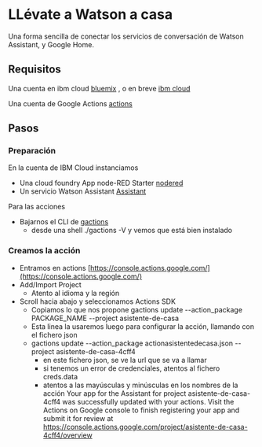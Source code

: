 # LLévate a Watson a casa
Una forma sencilla de conectar los servicios de conversación de Watson Assistant, y Google Home.

## Requisitos
Una cuenta en ibm cloud  [bluemix](https://console.bluemix.net) , o en breve [ibm cloud](https://console.cloud.ibm.com)

Una cuenta de Google Actions [actions](https://developers.google.com/actions/)

## Pasos

### Preparación

En la cuenta de IBM Cloud instanciamos
* Una cloud foundry App node-RED Starter  [nodered](https://console.bluemix.net/catalog/starters/node-red-starter)
* Un servicio Watson Assistant [Assistant](https://console.bluemix.net/catalog/services/conversation)

Para las acciones
* Bajarnos el CLI de [gactions](https://developers.google.com/actions/tools/gactions-cli)
     * desde una shell  ./gactions -V y vemos que está bien instalado

### Creamos la acción

* Entramos en actions [https://console.actions.google.com/](https://console.actions.google.com/)
* Add/Import Project
     * Atento al idioma y la región
* Scroll hacia abajo y seleccionamos Actions SDK
     * Copiamos lo que nos propone gactions update --action_package PACKAGE_NAME --project asistente-de-casa
     * Esta linea la usaremos luego para configurar la acción, llamando con el fichero json
     * gactions update --action_package actionasistentedecasa.json --project asistente-de-casa-4cff4
         * en este fichero json, se ve la url que se va a llamar
         * si tenemos un error de credenciales, atentos al fichero creds.data
         * atentos a las mayúsculas y minúsculas en los nombres de la acción
               Your app for the Assistant for project asistente-de-casa-4cff4 was successfully updated with your actions. Visit the Actions on Google console to finish registering your app and submit it for review at https://console.actions.google.com/project/asistente-de-casa-4cff4/overview


